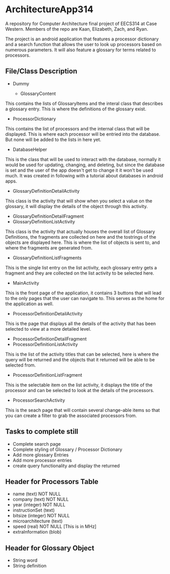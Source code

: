 # ArchitectureApp314
A repository for Computer Architecture final project of EECS314 at Case Western.  Members of the repo are Kaan, Elizabeth, Zach, and Ryan.  

The project is an android application that features a processor dictionary and a search function that allows the user to look up processors based on numerous parameters.  It will also feature a glossary for terms related to processors.

## File/Class Description
- Dummy

  - GlossaryContent 
  
This contains the lists of GlossaryItems and the interal class that describes a glossary entry.  This is where the definitions of the glossary exist.

  - ProcessorDictionary 
  
This contains the list of processors and the internal class that will be displayed.  This is where each processor will be entried into the database.  But none will be added to the lists in here yet.

- DatabaseHelper 

This is the class that will be used to interact with the database, normally it would be used for updating, changing, and deleting, but since the database is set and the user of the app doesn't get to change it it won't be used much.  It was created in following with a tutorial about databases in android apps.

- GlossaryDefinitionDetailActivity

This class is the activity that will show when you select a value on the glossary, it will display the details of the object through this activity.

- GlossaryDefinitionDetailFragment
- GlossaryDefinitionListActivity

This class is the activity that actually houses the overall list of Glossary Definitions, the fragments are collected on here and the tostrings of the objects are displayed here.  This is where the list of objects is sent to, and where the fragments are generated from.

- GlossaryDefinitionListFragments

This is the single list entry on the list activity, each glossary entry gets a fragment and they are collected on the list activity to be selected here.

- MainActivity

This is the front page of the application, it contains 3 buttons that will lead to the only pages that the user can navigate to.  This serves as the home for the application as well.

- ProcessorDefinitionDetailActivity

This is the page that displays all the details of the activity that has been selected to view at a more detailed level.

- ProcessorDefinitionDetailFragment
- ProcessorDefinitionListActivity

This is the list of the activity titles that can be selected, here is where the query will be returned and the objects that it returned will be able to be selected from.

- ProcessorDefinitionListFragment

This is the selectable item on the list activity, it displays the title of the processor and can be selected to look at the details of the processors.

- ProcessorSearchActivity

This is the seach page that will contain several change-able items so that you can create a filter to grab the associated processors from.

## Tasks to complete still ##
- Complete search page
- Complete styling of Glossary / Processor Dictionary
- Add more glossary Entries
- Add more processor entries
- create query functionality and display the returned

## Header for Processors Table ##
* name              (text)    NOT NULL
* company           (text)    NOT NULL
* year              (integer) NOT NULL
* instructionSet    (text)
* bitsize           (integer) NOT NULL
* microarchitecture (text)
* speed             (real)    NOT NULL  [This is in MHz]
* extraInformation  (blob)

## Header for Glossary Object ##
* String word
* String definition
